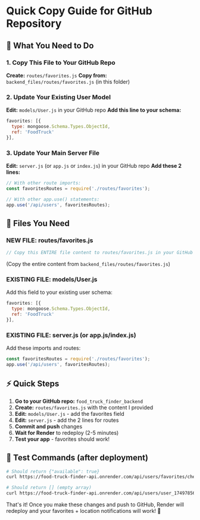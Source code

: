 # Quick Copy Guide for GitHub Repository

## 🚀 What You Need to Do

### 1. Copy This File to Your GitHub Repo
**Create:** `routes/favorites.js`
**Copy from:** `backend_files/routes/favorites.js` (in this folder)

### 2. Update Your Existing User Model
**Edit:** `models/User.js` in your GitHub repo
**Add this line to your schema:**
```javascript
favorites: [{
  type: mongoose.Schema.Types.ObjectId,
  ref: 'FoodTruck'
}],
```

### 3. Update Your Main Server File
**Edit:** `server.js` (or `app.js` or `index.js`) in your GitHub repo
**Add these 2 lines:**
```javascript
// With other route imports:
const favoritesRoutes = require('./routes/favorites');

// With other app.use() statements:
app.use('/api/users', favoritesRoutes);
```

## 📁 Files You Need

### NEW FILE: routes/favorites.js
```javascript
// Copy this ENTIRE file content to routes/favorites.js in your GitHub repo:
```
(Copy the entire content from `backend_files/routes/favorites.js`)

### EXISTING FILE: models/User.js
Add this field to your existing user schema:
```javascript
favorites: [{
  type: mongoose.Schema.Types.ObjectId,
  ref: 'FoodTruck'
}],
```

### EXISTING FILE: server.js (or app.js/index.js)
Add these imports and routes:
```javascript
const favoritesRoutes = require('./routes/favorites');
app.use('/api/users', favoritesRoutes);
```

## ⚡ Quick Steps
1. **Go to your GitHub repo:** `food_truck_finder_backend`
2. **Create:** `routes/favorites.js` with the content I provided
3. **Edit:** `models/User.js` - add the favorites field
4. **Edit:** `server.js` - add the 2 lines for routes
5. **Commit and push** changes
6. **Wait for Render** to redeploy (2-5 minutes)
7. **Test your app** - favorites should work!

## 🧪 Test Commands (after deployment)
```bash
# Should return {"available": true}
curl https://food-truck-finder-api.onrender.com/api/users/favorites/check

# Should return [] (empty array)
curl https://food-truck-finder-api.onrender.com/api/users/user_1749785616229/favorites
```

That's it! Once you make these changes and push to GitHub, Render will redeploy and your favorites + location notifications will work! 🎉 